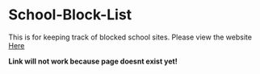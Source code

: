 # School-Block-List

This is for keeping track of blocked school sites. Please view the website [Here](about:blank)

**Link will not work because page doesnt exist yet!**
